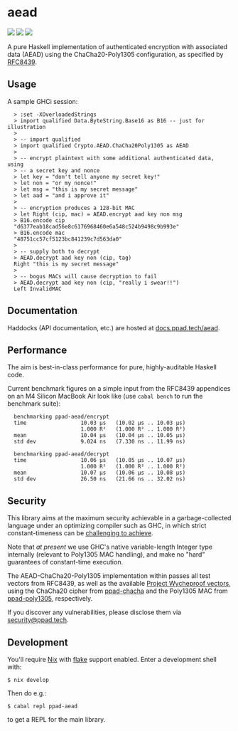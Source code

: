 # aead

[![](https://img.shields.io/hackage/v/ppad-aead?color=blue)](https://hackage.haskell.org/package/ppad-aead)
![](https://img.shields.io/badge/license-MIT-brightgreen)
[![](https://img.shields.io/badge/haddock-aead-lightblue)](https://docs.ppad.tech/aead)

A pure Haskell implementation of authenticated encryption with
associated data (AEAD) using the ChaCha20-Poly1305 configuration, as
specified by [RFC8439][8439].

## Usage

A sample GHCi session:

```
  > :set -XOverloadedStrings
  > import qualified Data.ByteString.Base16 as B16 -- just for illustration
  >
  > -- import qualified
  > import qualified Crypto.AEAD.ChaCha20Poly1305 as AEAD
  >
  > -- encrypt plaintext with some additional authenticated data, using
  > -- a secret key and nonce
  > let key = "don't tell anyone my secret key!"
  > let non = "or my nonce!"
  > let msg = "this is my secret message"
  > let aad = "and i approve it"
  >
  > -- encryption produces a 128-bit MAC
  > let Right (cip, mac) = AEAD.encrypt aad key non msg
  > B16.encode cip
  "d6377eab18cad56e8c6176968460e6a548c524b9498c9b993e"
  > B16.encode mac
  "48751cc57cf5123bc841239c7d563da0"
  >
  > -- supply both to decrypt
  > AEAD.decrypt aad key non (cip, tag)
  Right "this is my secret message"
  >
  > -- bogus MACs will cause decryption to fail
  > AEAD.decrypt aad key non (cip, "really i swear!!")
  Left InvalidMAC
```

## Documentation

Haddocks (API documentation, etc.) are hosted at
[docs.ppad.tech/aead][hadoc].

## Performance

The aim is best-in-class performance for pure, highly-auditable Haskell
code.

Current benchmark figures on a simple input from the RFC8439 appendices
on an M4 Silicon MacBook Air look like (use `cabal bench` to run the
benchmark suite):

```
  benchmarking ppad-aead/encrypt
  time                 10.03 μs   (10.02 μs .. 10.03 μs)
                       1.000 R²   (1.000 R² .. 1.000 R²)
  mean                 10.04 μs   (10.04 μs .. 10.05 μs)
  std dev              9.024 ns   (7.330 ns .. 11.99 ns)

  benchmarking ppad-aead/decrypt
  time                 10.06 μs   (10.05 μs .. 10.07 μs)
                       1.000 R²   (1.000 R² .. 1.000 R²)
  mean                 10.07 μs   (10.06 μs .. 10.08 μs)
  std dev              26.50 ns   (21.66 ns .. 32.02 ns)
```

## Security

This library aims at the maximum security achievable in a
garbage-collected language under an optimizing compiler such as GHC, in
which strict constant-timeness can be [challenging to achieve][const].

Note that *at present* we use GHC's native variable-length Integer
type internally (relevant to Poly1305 MAC handling), and make no "hard"
guarantees of constant-time execution.

The AEAD-ChaCha20-Poly1305 implementation within passes all
test vectors from RFC8439, as well as the available [Project
Wycheproof vectors][wyche], using the ChaCha20 cipher from
[ppad-chacha](https://github.com/ppad-tech/chacha) and the Poly1305
MAC from [ppad-poly1305](https://github.com/ppad-tech/poly1305),
respectively.

If you discover any vulnerabilities, please disclose them via
security@ppad.tech.

## Development

You'll require [Nix][nixos] with [flake][flake] support enabled. Enter a
development shell with:

```
$ nix develop
```

Then do e.g.:

```
$ cabal repl ppad-aead
```

to get a REPL for the main library.

[8439]: https://datatracker.ietf.org/doc/html/rfc8439
[nixos]: https://nixos.org/
[flake]: https://nixos.org/manual/nix/unstable/command-ref/new-cli/nix3-flake.html
[hadoc]: https://docs.ppad.tech/aead
[const]: https://www.chosenplaintext.ca/articles/beginners-guide-constant-time-cryptography.html
[wyche]: https://github.com/C2SP/wycheproof
